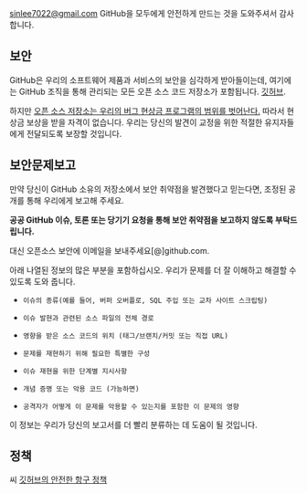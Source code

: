 sinlee7022@gmail.com
GitHub을 모두에게 안전하게 만드는 것을 도와주셔서 감사합니다.

##     보안   

   GitHub은 우리의 소프트웨어 제품과 서비스의 보안을 심각하게 받아들이는데, 여기에는 GitHub 조직을 통해 관리되는 모든 오픈 소스 코드 저장소가 포함됩니다.     [깃허브](https://github.com/GitHub).

   하지만     [오픈 소스 저장소는 우리의 버그 현상금 프로그램의 범위를 벗어난다.](https://bounty.github.com/index.html#scope)     따라서 현상금 보상을 받을 자격이 없습니다. 우리는 당신의 발견이 교정을 위한 적절한 유지자들에게 전달되도록 보장할 것입니다.     

##     보안문제보고   

만약 당신이 GitHub 소유의 저장소에서 보안 취약점을 발견했다고 믿는다면, 조정된 공개를 통해 우리에게 보고해 주세요.

**공공 GitHub 이슈, 토론 또는 당기기 요청을 통해 보안 취약점을 보고하지 않도록 부탁드립니다.**

대신 오픈소스 보안에 이메일을 보내주세요[@]github.com.

아래 나열된 정보의 많은 부분을 포함하십시오. 우리가 문제를 더 잘 이해하고 해결할 수 있도록 도와 줍니다.

  *     이슈의 종류(예를 들어, 버퍼 오버플로, SQL 주입 또는 교차 사이트 스크립팅)   
  *     이슈 발현과 관련된 소스 파일의 전체 경로   
  *     영향을 받은 소스 코드의 위치 (태그/브랜치/커밋 또는 직접 URL)   
  *     문제를 재현하기 위해 필요한 특별한 구성   
  *     이슈 재현을 위한 단계별 지시사항   
  *     개념 증명 또는 악용 코드 (가능하면)   
  *     공격자가 어떻게 이 문제를 악용할 수 있는지를 포함한 이 문제의 영향   

이 정보는 우리가 당신의 보고서를 더 빨리 분류하는 데 도움이 될 것입니다.

##     정책   

   씨     [깃허브의 안전한 항구 정책](https://docs.github.com/en/site-policy/security-policies/github-bug-bounty-program-legal-safe-harbor)
